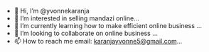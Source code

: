 - 👋 Hi, I’m @yvonnekaranja
- 👀 I’m interested in selling mandazi online...
- 🌱 I’m currently learning how to make efficient online business ...
- 💞️ I’m looking to collaborate on online business ...
- 📫 How to reach me email: karanjayvonne5@gmail.com...

<!---
yvonnekaranja/yvonnekaranja is a ✨ special ✨ repository because its `README.md` (this file) appears on your GitHub profile.
You can click the Preview link to take a look at your changes.
--->
